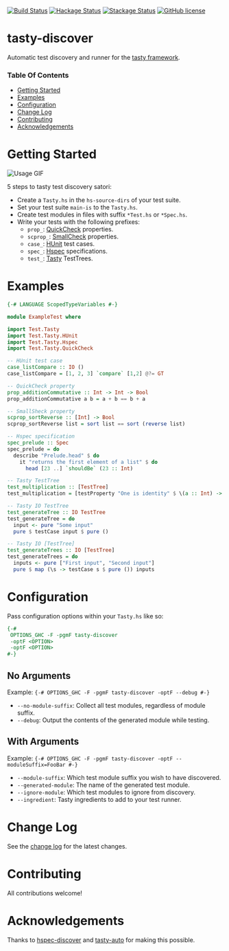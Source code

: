 [![Build Status](https://travis-ci.org/lwm/tasty-discover.svg?branch=master)](https://travis-ci.org/lwm/tasty-discover)
[![Hackage Status](https://img.shields.io/badge/Hackage-2.0.3-brightgreen.svg)](http://hackage.haskell.org/package/tasty-discover)
[![Stackage Status](https://img.shields.io/badge/Stackage-2.0.3-brightgreen.svg)](https://www.stackage.org/package/tasty-discover/)
[![GitHub license](https://img.shields.io/badge/license-MIT-brightgreen.svg)](https://raw.githubusercontent.com/lwm/tasty-discover/master/LICENSE)

# tasty-discover

Automatic test discovery and runner for the [tasty framework].

[tasty framework]: https://github.com/feuerbach/tasty

### Table Of Contents

- [Getting Started](#getting-started)
- [Examples](#examples)
- [Configuration](#configuration)
- [Change Log](#change-log)
- [Contributing](#contributing)
- [Acknowledgements](#acknowledgements)

# Getting Started

![Usage GIF](http://i.imgur.com/gpdHc6x.gif)

5 steps to tasty test discovery satori:
  - Create a `Tasty.hs` in the `hs-source-dirs` of your test suite.
  - Set your test suite `main-is` to the `Tasty.hs`.
  - Create test modules in files with suffix `*Test.hs` or `*Spec.hs`.
  - Write your tests with the following prefixes:
    - `prop_`: [QuickCheck](http://hackage.haskell.org/package/tasty-quickcheck) properties.
    - `scprop_`: [SmallCheck](http://hackage.haskell.org/package/tasty-smallcheck) properties.
    - `case_`: [HUnit](http://hackage.haskell.org/package/tasty-hunit) test cases.
    - `spec_`: [Hspec](http://hackage.haskell.org/package/tasty-hspec) specifications.
    - `test_`: [Tasty](http://hackage.haskell.org/package/tasty) TestTrees.

# Examples

``` haskell
{-# LANGUAGE ScopedTypeVariables #-}

module ExampleTest where

import Test.Tasty
import Test.Tasty.HUnit
import Test.Tasty.Hspec
import Test.Tasty.QuickCheck

-- HUnit test case
case_listCompare :: IO ()
case_listCompare = [1, 2, 3] `compare` [1,2] @?= GT

-- QuickCheck property
prop_additionCommutative :: Int -> Int -> Bool
prop_additionCommutative a b = a + b == b + a

-- SmallSheck property
scprop_sortReverse :: [Int] -> Bool
scprop_sortReverse list = sort list == sort (reverse list)

-- Hspec specification
spec_prelude :: Spec
spec_prelude = do
  describe "Prelude.head" $ do
    it "returns the first element of a list" $ do
      head [23 ..] `shouldBe` (23 :: Int)

-- Tasty TestTree
test_multiplication :: [TestTree]
test_multiplication = [testProperty "One is identity" $ \(a :: Int) -> a * 1 == a]

-- Tasty IO TestTree
test_generateTree :: IO TestTree
test_generateTree = do
  input <- pure "Some input"
  pure $ testCase input $ pure ()

-- Tasty IO [TestTree]
test_generateTrees :: IO [TestTree]
test_generateTrees = do
  inputs <- pure ["First input", "Second input"]
  pure $ map (\s -> testCase s $ pure ()) inputs
```

# Configuration

Pass configuration options within your `Tasty.hs` like so:

``` haskell
{-#
 OPTIONS_GHC -F -pgmF tasty-discover
 -optF <OPTION>
 -optF <OPTION>
#-}
```

## No Arguments
Example: `{-# OPTIONS_GHC -F -pgmF tasty-discover -optF --debug #-}`

  - `--no-module-suffix`: Collect all test modules, regardless of module suffix.
  - `--debug`: Output the contents of the generated module while testing.

## With Arguments
Example: `{-# OPTIONS_GHC -F -pgmF tasty-discover -optF --moduleSuffix=FooBar #-}`

  - `--module-suffix`: Which test module suffix you wish to have discovered.
  - `--generated-module`: The name of the generated test module.
  - `--ignore-module`: Which test modules to ignore from discovery.
  - `--ingredient`: Tasty ingredients to add to your test runner.

# Change Log
See the [change log] for the latest changes.

[change log]: https://github.com/lwm/tasty-discover/blob/master/CHANGELOG.md

# Contributing
All contributions welcome!

# Acknowledgements
Thanks to [hspec-discover] and [tasty-auto] for making this possible.

[hspec-discover]: https://hspec.github.io/hspec-discover.html
[tasty-auto]: https://github.com/minad/tasty-auto
